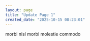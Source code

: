 ```yaml
---
layout: page
title: "Update Page 1"
created_date: "2025-10-15 08:23:01"
---
```


morbi nisl morbi molestie commodo 
